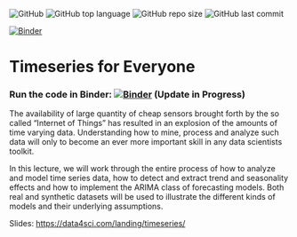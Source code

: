 ![GitHub](https://img.shields.io/github/license/DataForScience/Timeseries)
![GitHub top language](https://img.shields.io/github/languages/top/DataForScience/Timeseries)
![GitHub repo size](https://img.shields.io/github/repo-size/DataForScience/Timeseries)
![GitHub last commit](https://img.shields.io/github/last-commit/DataForScience/Timeseries)

[![Binder](https://mybinder.org/badge_logo.svg)](https://mybinder.org/v2/gh/DataForScience/Timeseries/master)

# Timeseries for Everyone

### Run the code in Binder: [![Binder](https://mybinder.org/badge_logo.svg)](https://mybinder.org/v2/gh/DataForScience/Timeseries/master) (Update in Progress)

The availability of large quantity of cheap sensors brought forth by the so called “Internet of Things” has resulted in an explosion of the amounts of time varying data. Understanding how to mine, process and analyze such data will only to become an ever more important skill in any data scientists toolkit. 

 In this lecture, we will work through the entire process of how to analyze and model time series data, how to detect and extract trend and seasonality effects and how to implement the ARIMA class of forecasting models. Both real and synthetic datasets will be used to illustrate the different kinds of models and their underlying assumptions.

Slides: https://data4sci.com/landing/timeseries/
